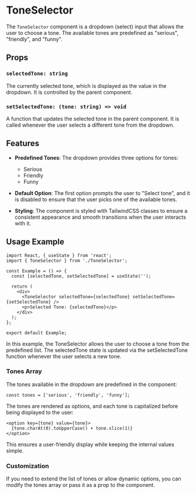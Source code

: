 # ToneSelector

The `ToneSelector` component is a dropdown (select) input that allows the user to choose a tone. The available tones are predefined as "serious", "friendly", and "funny".

## Props

### `selectedTone: string`
The currently selected tone, which is displayed as the value in the dropdown. It is controlled by the parent component.

### `setSelectedTone: (tone: string) => void`
A function that updates the selected tone in the parent component. It is called whenever the user selects a different tone from the dropdown.

## Features

- **Predefined Tones**: The dropdown provides three options for tones:
  - Serious
  - Friendly
  - Funny

- **Default Option**: The first option prompts the user to "Select tone", and it is disabled to ensure that the user picks one of the available tones.

- **Styling**: The component is styled with TailwindCSS classes to ensure a consistent appearance and smooth transitions when the user interacts with it.

## Usage Example

```tsx
import React, { useState } from 'react';
import { ToneSelector } from './ToneSelector';

const Example = () => {
  const [selectedTone, setSelectedTone] = useState('');

  return (
    <div>
      <ToneSelector selectedTone={selectedTone} setSelectedTone={setSelectedTone} />
      <p>Selected Tone: {selectedTone}</p>
    </div>
  );
};

export default Example;
```
In this example, the ToneSelector allows the user to choose a tone from the predefined list. The selectedTone state is updated via the setSelectedTone function whenever the user selects a new tone.
### Tones Array
The tones available in the dropdown are predefined in the component:
```tsx
const tones = ['serious', 'friendly', 'funny'];
```
The tones are rendered as options, and each tone is capitalized before being displayed to the user:
```tsx
<option key={tone} value={tone}>
  {tone.charAt(0).toUpperCase() + tone.slice(1)}
</option>
```
This ensures a user-friendly display while keeping the internal values simple.
### Customization
If you need to extend the list of tones or allow dynamic options, you can modify the tones array or pass it as a prop to the component.